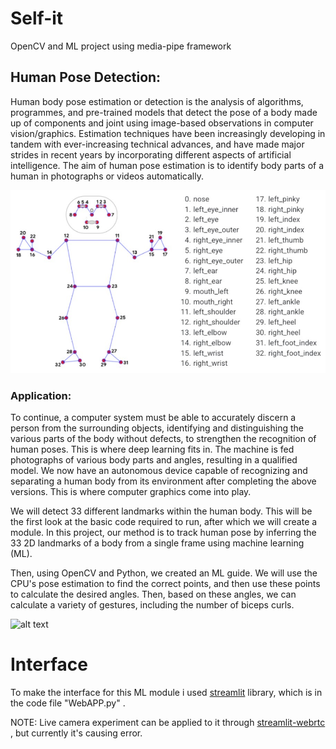 # Self-it
OpenCV and ML project using media-pipe framework
## Human Pose Detection:
Human body pose estimation or detection is the analysis of algorithms, programmes, and pre-trained models that detect the pose of a body made up of components and joint using image-based observations
in computer vision/graphics. Estimation techniques have been increasingly developing in tandem with ever-increasing technical advances, and have made major strides in recent years by incorporating different
aspects of artificial intelligence. The aim of human pose estimation is to identify body parts of a human in photographs or videos automatically.

![alt text](/AiTrainer/blazePose33Points.jpg)
### Application:
To continue, a computer system must be able to accurately discern a person from the surrounding objects, identifying and distinguishing the various parts of the body without defects, to strengthen the
recognition of human poses. This is where deep learning fits in. The machine is fed photographs of various body parts and angles, resulting in a qualified model. We now have an autonomous device
capable of recognizing and separating a human body from its environment after completing the above versions. This is where computer graphics come into play. 

We will detect 33 different landmarks within the human body. This will be the first look at the basic code required to run, after which we will create a module. In this project, our method is to track human
pose by inferring the 33 2D landmarks of a body from a single frame using machine learning (ML). 

Then, using OpenCV and Python, we created an ML guide. We will use the CPU's pose estimation to find the correct points, and then use these points to calculate the desired angles. Then, based on these angles, we can calculate a variety of gestures, including the number of biceps curls.

![alt text](https://developers.google.com/ml-kit/images/vision/pose-detection/warrier2_sketch.png)

# Interface 

To make the interface for this ML module i used [streamlit](https://streamlit.io) library, which is in the code file "WebAPP.py" .

NOTE: Live camera experiment can be applied to it through [streamlit-webrtc](https://pypi.org/project/streamlit-webrtc/) , but currently it's causing error.
